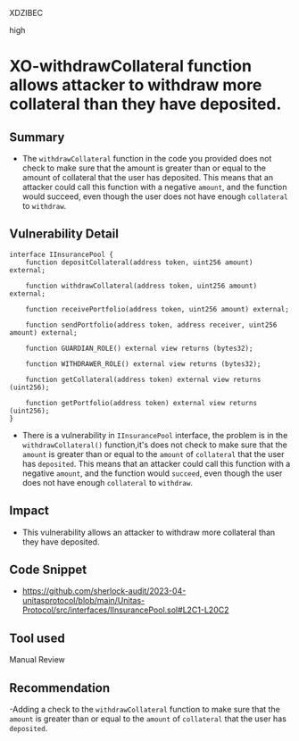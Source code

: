 XDZIBEC

high

# XO-withdrawCollateral function allows attacker to withdraw more collateral than they have deposited.

## Summary
- The `withdrawCollateral` function in the code you provided does not check to make sure that the amount is greater than or equal to the amount of collateral that the user has deposited. This means that an attacker could call this function with a negative `amount`, and the function would succeed, even though the user does not have enough `collateral` to `withdraw`.
## Vulnerability Detail
```solidity
interface IInsurancePool {
    function depositCollateral(address token, uint256 amount) external;

    function withdrawCollateral(address token, uint256 amount) external;

    function receivePortfolio(address token, uint256 amount) external;

    function sendPortfolio(address token, address receiver, uint256 amount) external;

    function GUARDIAN_ROLE() external view returns (bytes32);

    function WITHDRAWER_ROLE() external view returns (bytes32);

    function getCollateral(address token) external view returns (uint256);

    function getPortfolio(address token) external view returns (uint256);
}
```
- There is a vulnerability in `IInsurancePool` interface, the problem is in the `withdrawCollateral()` function,it's does not check to make sure that the `amount` is greater than or equal to the `amount` of `collateral` that the user has `deposited`. This means that an attacker could call this function with a negative `amount`, and the function would `succeed`, even though the user does not have enough `collateral` to `withdraw`.
## Impact
- This vulnerability allows an attacker to withdraw more collateral than they have deposited.
## Code Snippet
- https://github.com/sherlock-audit/2023-04-unitasprotocol/blob/main/Unitas-Protocol/src/interfaces/IInsurancePool.sol#L2C1-L20C2
## Tool used

Manual Review

## Recommendation
-Adding a check to the `withdrawCollateral` function to make sure that the `amount` is greater than or equal to the `amount` of `collateral` that the user has `deposited`.